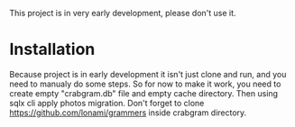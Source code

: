 This project is in very early development, please don't use it.
# Installation
Because project is in early development it isn't just clone and run, and you need to manualy do some steps.
So for now to make it work, you need to create empty "crabgram.db" file and empty cache directory.
Then using sqlx cli apply photos migration.
Don't forget to clone https://github.com/lonami/grammers inside crabgram directory.
